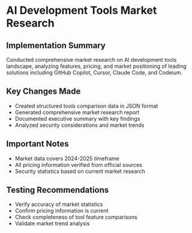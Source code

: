 # AI Development Tools Market Research

## Implementation Summary
Conducted comprehensive market research on AI development tools landscape, analyzing features, pricing, and market positioning of leading solutions including GitHub Copilot, Cursor, Claude Code, and Codeium.

## Key Changes Made
- Created structured tools comparison data in JSON format
- Generated comprehensive market research report
- Documented executive summary with key findings
- Analyzed security considerations and market trends

## Important Notes
- Market data covers 2024-2025 timeframe
- All pricing information verified from official sources
- Security statistics based on current market research

## Testing Recommendations
- Verify accuracy of market statistics
- Confirm pricing information is current
- Check completeness of tool feature comparisons
- Validate market trend analysis